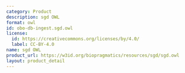 ```yaml
---
category: Product
description: sgd OWL
format: owl
id: obo-db-ingest.sgd.owl
license:
  id: https://creativecommons.org/licenses/by/4.0/
  label: CC-BY-4.0
name: sgd OWL
product_url: https://w3id.org/biopragmatics/resources/sgd/sgd.owl
layout: product_detail
---
```

